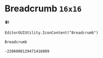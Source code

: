 # Breadcrumb `16x16`
<img src="/img/Breadcrumb.png" width=16 height=16>

``` CSharp
EditorGUIUtility.IconContent("Breadcrumb")
```
```
Breadcrumb
```
```
-2206008129471416809
```
